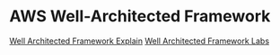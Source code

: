 # AWS Well-Architected Framework

[Well Architected Framework Explain](https://aws.amazon.com/architecture/well-architected/)
[Well Architected Framework Labs](https://www.wellarchitectedlabs.com/well-architected-tool/)
